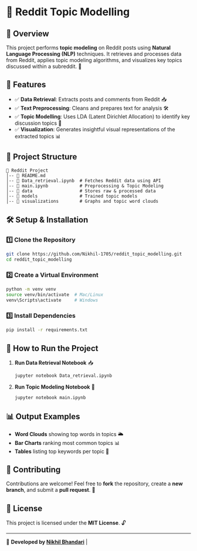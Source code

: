 # 📌 Reddit Topic Modelling

## 📖 Overview
This project performs **topic modeling** on Reddit posts using **Natural Language Processing (NLP)** techniques. It retrieves and processes data from Reddit, applies topic modeling algorithms, and visualizes key topics discussed within a subreddit. 🚀

## 🔧 Features
- ✅ **Data Retrieval**: Extracts posts and comments from Reddit 📥
- ✅ **Text Preprocessing**: Cleans and prepares text for analysis 🛠️
- ✅ **Topic Modelling**: Uses LDA (Latent Dirichlet Allocation) to identify key discussion topics 🎯
- ✅ **Visualization**: Generates insightful visual representations of the extracted topics 📊

## 📂 Project Structure
```
📁 Reddit Project
│-- 📜 README.md
│-- 📜 Data_retrieval.ipynb  # Fetches Reddit data using API
│-- 📜 main.ipynb            # Preprocessing & Topic Modeling
│-- 📁 data                  # Stores raw & processed data
│-- 📁 models                # Trained topic models
│-- 📁 visualizations        # Graphs and topic word clouds
```

## 🛠️ Setup & Installation
### 1️⃣ **Clone the Repository**
```sh
git clone https://github.com/Nikhil-1705/reddit_topic_modelling.git
cd reddit_topic_modelling
```
### 2️⃣ **Create a Virtual Environment**
```sh
python -m venv venv
source venv/bin/activate  # Mac/Linux
venv\Scripts\activate     # Windows
```
### 3️⃣ **Install Dependencies**
```sh
pip install -r requirements.txt
```

## 🚀 How to Run the Project
1. **Run Data Retrieval Notebook** 📥
   ```sh
   jupyter notebook Data_retrieval.ipynb
   ```
2. **Run Topic Modeling Notebook** 🧠
   ```sh
   jupyter notebook main.ipynb
   ```

## 📊 Output Examples
- **Word Clouds** showing top words in topics 🌥️
- **Bar Charts** ranking most common topics 📊
- **Tables** listing top keywords per topic 📜

## 📝 Contributing
Contributions are welcome! Feel free to **fork** the repository, create a **new branch**, and submit a **pull request**. 🤝

## 📜 License
This project is licensed under the **MIT License**. 🔓

---
📩 **Developed by [Nikhil Bhandari](https://github.com/Nikhil-1705)** | 

